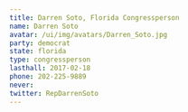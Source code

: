 ```yaml
---
title: Darren Soto, Florida Congressperson
name: Darren Soto
avatar: /ui/img/avatars/Darren_Soto.jpg
party: democrat
state: florida
type: congressperson
lasthall: 2017-02-18
phone: 202-225-9889
never: 
twitter: RepDarrenSoto
---
```

